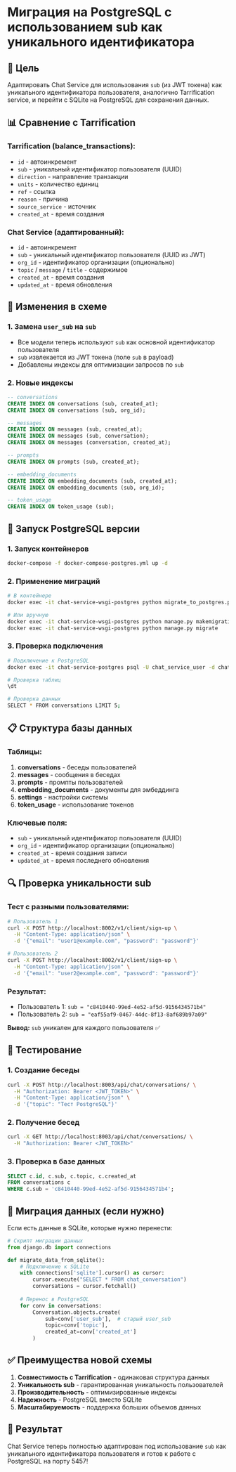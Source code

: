 # Миграция на PostgreSQL с использованием sub как уникального идентификатора

## 🎯 Цель

Адаптировать Chat Service для использования `sub` (из JWT токена) как уникального идентификатора пользователя, аналогично Tarrification service, и перейти с SQLite на PostgreSQL для сохранения данных.

## 📊 Сравнение с Tarrification

### Tarrification (balance_transactions):
- `id` - автоинкремент
- `sub` - уникальный идентификатор пользователя (UUID)
- `direction` - направление транзакции
- `units` - количество единиц
- `ref` - ссылка
- `reason` - причина
- `source_service` - источник
- `created_at` - время создания

### Chat Service (адаптированный):
- `id` - автоинкремент
- `sub` - уникальный идентификатор пользователя (UUID из JWT)
- `org_id` - идентификатор организации (опционально)
- `topic` / `message` / `title` - содержимое
- `created_at` - время создания
- `updated_at` - время обновления

## 🔧 Изменения в схеме

### 1. Замена `user_sub` на `sub`
- Все модели теперь используют `sub` как основной идентификатор пользователя
- `sub` извлекается из JWT токена (поле `sub` в payload)
- Добавлены индексы для оптимизации запросов по `sub`

### 2. Новые индексы
```sql
-- conversations
CREATE INDEX ON conversations (sub, created_at);
CREATE INDEX ON conversations (sub, org_id);

-- messages
CREATE INDEX ON messages (sub, created_at);
CREATE INDEX ON messages (sub, conversation);
CREATE INDEX ON messages (conversation, created_at);

-- prompts
CREATE INDEX ON prompts (sub, created_at);

-- embedding_documents
CREATE INDEX ON embedding_documents (sub, created_at);
CREATE INDEX ON embedding_documents (sub, org_id);

-- token_usage
CREATE INDEX ON token_usage (sub);
```

## 🚀 Запуск PostgreSQL версии

### 1. Запуск контейнеров
```bash
docker-compose -f docker-compose-postgres.yml up -d
```

### 2. Применение миграций
```bash
# В контейнере
docker exec -it chat-service-wsgi-postgres python migrate_to_postgres.py

# Или вручную
docker exec -it chat-service-wsgi-postgres python manage.py makemigrations
docker exec -it chat-service-wsgi-postgres python manage.py migrate
```

### 3. Проверка подключения
```bash
# Подключение к PostgreSQL
docker exec -it chat-service-postgres psql -U chat_service_user -d chat_service_db

# Проверка таблиц
\dt

# Проверка данных
SELECT * FROM conversations LIMIT 5;
```

## 📋 Структура базы данных

### Таблицы:
1. **conversations** - беседы пользователей
2. **messages** - сообщения в беседах
3. **prompts** - промпты пользователей
4. **embedding_documents** - документы для эмбеддинга
5. **settings** - настройки системы
6. **token_usage** - использование токенов

### Ключевые поля:
- `sub` - уникальный идентификатор пользователя (UUID)
- `org_id` - идентификатор организации (опционально)
- `created_at` - время создания записи
- `updated_at` - время последнего обновления

## 🔍 Проверка уникальности sub

### Тест с разными пользователями:
```bash
# Пользователь 1
curl -X POST http://localhost:8002/v1/client/sign-up \
  -H "Content-Type: application/json" \
  -d '{"email": "user1@example.com", "password": "password"}'

# Пользователь 2
curl -X POST http://localhost:8002/v1/client/sign-up \
  -H "Content-Type: application/json" \
  -d '{"email": "user2@example.com", "password": "password"}'
```

### Результат:
- Пользователь 1: `sub = "c8410440-99ed-4e52-af5d-9156434571b4"`
- Пользователь 2: `sub = "eaf55af9-0467-44dc-8f13-8af689b97a09"`

**Вывод:** `sub` уникален для каждого пользователя ✅

## 🧪 Тестирование

### 1. Создание беседы
```bash
curl -X POST http://localhost:8003/api/chat/conversations/ \
  -H "Authorization: Bearer <JWT_TOKEN>" \
  -H "Content-Type: application/json" \
  -d '{"topic": "Тест PostgreSQL"}'
```

### 2. Получение бесед
```bash
curl -X GET http://localhost:8003/api/chat/conversations/ \
  -H "Authorization: Bearer <JWT_TOKEN>"
```

### 3. Проверка в базе данных
```sql
SELECT c.id, c.sub, c.topic, c.created_at 
FROM conversations c 
WHERE c.sub = 'c8410440-99ed-4e52-af5d-9156434571b4';
```

## 🔄 Миграция данных (если нужно)

Если есть данные в SQLite, которые нужно перенести:

```python
# Скрипт миграции данных
from django.db import connections

def migrate_data_from_sqlite():
    # Подключение к SQLite
    with connections['sqlite'].cursor() as cursor:
        cursor.execute("SELECT * FROM chat_conversation")
        conversations = cursor.fetchall()
    
    # Перенос в PostgreSQL
    for conv in conversations:
        Conversation.objects.create(
            sub=conv['user_sub'],  # старый user_sub
            topic=conv['topic'],
            created_at=conv['created_at']
        )
```

## ✅ Преимущества новой схемы

1. **Совместимость с Tarrification** - одинаковая структура данных
2. **Уникальность sub** - гарантированная уникальность пользователей
3. **Производительность** - оптимизированные индексы
4. **Надежность** - PostgreSQL вместо SQLite
5. **Масштабируемость** - поддержка больших объемов данных

## 🎉 Результат

Chat Service теперь полностью адаптирован под использование `sub` как уникального идентификатора пользователя и готов к работе с PostgreSQL на порту 5457!
